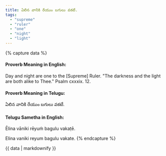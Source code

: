 ```yaml
---
title: ఏలిన వానికి రేయుం బగులు వకటే.
tags:
  - "supreme"
  - "ruler"
  - "one"
  - "night"
  - "light"
---
```


{% capture data %}
#### Proverb Meaning in English:
Day and night are one to the [Supreme] Ruler.
"The darkness and the light are both alike to Thee." Psalm cxxxix. 12.

#### Proverb Meaning in Telugu:
ఏలిన వానికి రేయుం బగులు వకటే.

#### Telugu Sametha in English:
Ēlina vāniki rēyuṁ bagulu vakaṭē.

Elina vaniki reyum bagulu vakate.
{% endcapture %}

{{ data | markdownify }}

